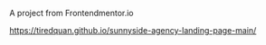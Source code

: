 A project from Frontendmentor.io



https://tiredquan.github.io/sunnyside-agency-landing-page-main/
